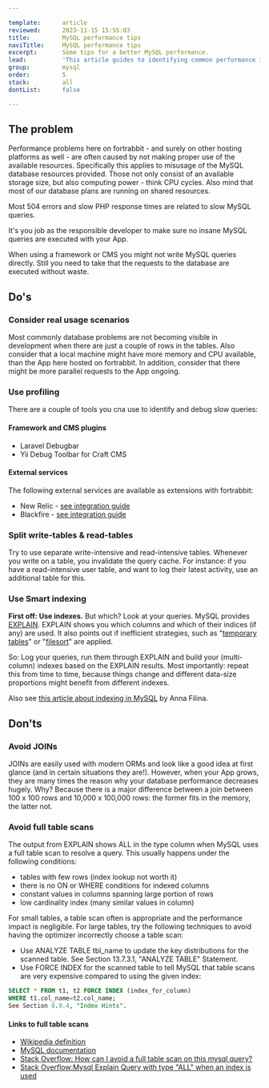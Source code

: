 ```yaml
---

template:      article
reviewed:      2023-11-15 15:55:03
title:         MySQL performance tips
naviTitle:     MySQL performance tips
excerpt:       Some tips for a better MySQL performance.
lead:          'This article guides to identifying common performance issues with your MySQL database on fortrabbit.'
group:         mysql
order:         5
stack:         all
dontList:      false

---
```


## The problem

Performance problems here on fortrabbit - and surely on other hosting platforms as well - are often caused by not making proper use of the available resources. Specifically this applies to misusage of the MySQL database resources provided. Those not only consist of an available storage size, but also computing power - think CPU cycles. Also mind that most of our database plans are running on shared resources.

Most 504 errors and slow PHP response times are related to slow MySQL queries.

It's you job as the responsible developer to make sure no insane MySQL queries are executed with your App.

When using a framework or CMS you might not write MySQL queries directly. Still you need to take that the requests to the database are executed without waste.

## Do's

### Consider real usage scenarios

Most commonly database problems are not becoming visible in development when there are just a couple of rows in the tables. Also consider that a local machine might have more memory and CPU available, than the App here hosted on fortrabbit. In addition, consider that there might be more parallel requests to the App ongoing.

### Use profiling

There are a couple of tools you cna use to identify and debug slow queries:

#### Framework and CMS plugins

* Laravel Debugbar
* Yii Debug Toolbar for Craft CMS

#### External services

The following external services are available as extensions with fortrabbit:

* New Relic - [see integration guide](/new-relic)
* Blackfire - [see integration guide](/blackfire)

### Split write-tables & read-tables

Try to use separate write-intensive and read-intensive tables. Whenever you write on a table, you invalidate the query cache. For instance: if you have a read-intensive user table, and want to log their latest activity, use an additional table for this.

### Use Smart indexing

**First off: Use indexes.** But which? Look at your queries. MySQL provides [EXPLAIN](https://dev.mysql.com/doc/refman/8.0/en/explain.html). EXPLAIN shows you which columns and which of their indices (if any) are used. It also points out if inefficient strategies, such as "[temporary tables](https://dev.mysql.com/doc/refman/5.7/en/internal-temporary-tables.html)" or "[filesort](https://www.percona.com/blog/2009/03/05/what-does-using-filesort-mean-in-mysql/)" are applied. 

So: Log your queries, run them through EXPLAIN and build your (multi-column) indexes based on the EXPLAIN results. Most importantly: repeat this from time to time, because things change and different data-size proportions might benefit from different indexes.

Also see [this article about indexing in MySQL](https://opensource.com/article/17/5/speed-your-mysql-queries-300-times) by Anna Filina.

## Don'ts

### Avoid JOINs

JOINs are easily used with modern ORMs and look like a good idea at first glance (and in certain situations they are!). However, when your App grows, they are many times the reason why your database performance decreases hugely. Why? Because there is a major difference between a join between 100 x 100 rows and 10,000 x 100,000 rows: the former fits in the memory, the latter not.

### Avoid full table scans

The output from EXPLAIN shows ALL in the type column when MySQL uses a full table scan to resolve a query. This usually happens under the following conditions:

- tables with few rows (index lookup not worth it)
- there is no ON or WHERE conditions for indexed columns
- constant values in columns spanning large portion of rows
- low cardinality index (many similar values in column)

For small tables, a table scan often is appropriate and the performance impact is negligible. For large tables, try the following techniques to avoid having the optimizer incorrectly choose a table scan:

- Use ANALYZE TABLE tbl_name to update the key distributions for the scanned table. See Section 13.7.3.1, "ANALYZE TABLE" Statement.
- Use FORCE INDEX for the scanned table to tell MySQL that table scans are very expensive compared to using the given index:

```sql
SELECT * FROM t1, t2 FORCE INDEX (index_for_column)
WHERE t1.col_name=t2.col_name;
See Section 8.9.4, "Index Hints".
```

#### Links to full table scans

- [Wikipedia definition](https://en.wikipedia.org/wiki/Full_table_scan)
- [MySQL documentation](https://dev.mysql.com/doc/refman/8.0/en/table-scan-avoidance.html)
- [Stack Overflow: How can I avoid a full table scan on this mysql query?](https://stackoverflow.com/questions/14106770/how-can-i-avoid-a-full-table-scan-on-this-mysql-query/14106862)
- [Stack Overflow:Mysql Explain Query with type "ALL" when an index is used](https://stackoverflow.com/questions/20700698/mysql-explain-query-with-type-all-when-an-index-is-used)